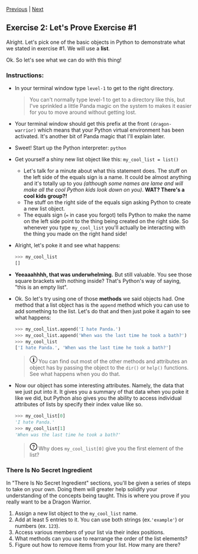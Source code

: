 [Previous](exercise-1.md) |  [Next](exercise-3.md)
## Exercise 2: Let's Prove Exercise #1
Alright.  Let's pick one of the basic objects in Python to demonstrate what
we stated in exercise #1.  We will use a **list**. 

Ok.  So let's see what we can do with this thing!

### Instructions:
- In your terminal window type `level-1` to get to the right directory.
    
    > You can't normally type level-1 to get to a directory like this, but
    > I've sprinkled a little Panda magic on the system to makes it easier 
    > for you to move around without getting lost.
    
- Your terminal window should get this prefix at the front `(dragon-warrior)`
which means that your Python virtual environment has been activated.  It's
another bit of Panda magic that I'll explain later.

- Sweet!  Start up the Python interpreter: `python`
- Get yourself a shiny new list object like this: `my_cool_list = list()`
    - Let's talk for a minute about what this statement does.  The stuff on
    the left side of the equals sign is a name. It could be almost anything 
    and it's totally up to you *(although some names are lame and will make 
    all the cool Python kids look down on you)*.  **WAT? There's a cool kids group?!**
    - The stuff on the right side of the equals sign asking Python to create
    a new list object.
    - The equals sign (`=` in case you forgot) tells Python to make the name
    on the left side point to the thing being created on the right side.  So
    whenever you type `my_cool_list` you'll actually be interacting with 
    the thing you made on the right hand side!
    
- Alright, let's poke it and see what happens: 
    ```python
    >>> my_cool_list
    []
    ```
    
- **Yeeaaahhhh, that was underwhelming.**  But still valuable.  You see those
square brackets with nothing inside?  That's Python's way of saying, "this
is an empty list".

- Ok. So let's try using one of those **methods** we said objects had.  One
method that a list object has is the `append` method which you can use to 
add something to the list.  Let's do that and then just poke it again to see
what happens:
    ```python
    >>> my_cool_list.append('I hate Panda.')
    >>> my_cool_list.append('When was the last time he took a bath?')
    >>> my_cool_list
    ['I hate Panda.', 'When was the last time he took a bath?']
    ```
    
    > ![Important](../images/information.png) You can find out most of 
    the other methods and attributes an object has by passing the object
    to the `dir()` or `help()` functions.  See what happens when you do
    that.

- Now our object has some interesting attributes.  Namely, the data
that we just put into it.  It gives you a summary of that data when you poke
it like we did, but Python also gives you the ability to access individual 
attributes of lists by specify their index value like so.
    ```python
    >>> my_cool_list[0]
    'I hate Panda.'
    >>> my_cool_list[1]
    'When was the last time he took a bath?'
    ```
    
    > ![Question](../images/question.png) Why does `my_cool_list[0]` give
    you the first element of the list?
    
### There Is No Secret Ingredient
In "There Is No Secret Ingredient" sections, you'll be given a series of
steps to take on your own.  Doing them will greater help solidify your
understanding of the concepts being taught.  This is where you prove if 
you really want to be a Dragon Warrior.

1. Assign a new list object to the `my_cool_list` name.
1. Add at least 5 entries to it.  You can use both strings (ex.`'example'`) 
or numbers (ex. `123`).
1. Access various members of your list via their index positions.
1. What methods can you use to rearrange the order of the list elements?
1. Figure out how to remove items from your list.  How many are there?


